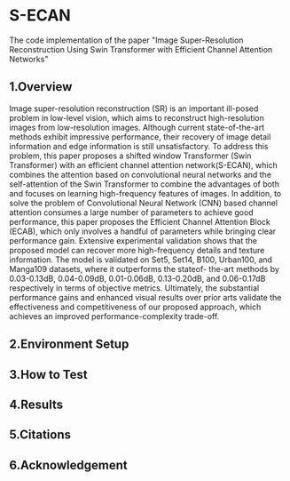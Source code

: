 # S-ECAN
The code implementation of the paper "Image Super-Resolution Reconstruction Using Swin Transformer with Efficient Channel Attention Networks"

## 1.Overview
Image super-resolution reconstruction (SR) is an important ill-posed problem in low-level vision, which aims to reconstruct high-resolution images from low-resolution images. Although current state-of-the-art methods exhibit impressive performance, their recovery of image detail information and edge information is still unsatisfactory. To address this problem, this paper proposes a shifted window Transformer (Swin Transformer) with an efficient channel attention network(S-ECAN), which combines the attention based on convolutional neural networks and the self-attention of the Swin Transformer to combine the advantages of both and focuses on learning high-frequency features of images. In addition, to solve the problem of Convolutional Neural Network (CNN) based channel attention consumes a large number of parameters to achieve good performance, this paper proposes the Efficient Channel Attention Block (ECAB), which only involves a handful of parameters while bringing clear performance gain. Extensive experimental validation shows that the proposed model can recover more high-frequency details and texture information. The model is validated on Set5, Set14, B100, Urban100, and Manga109 datasets, where it outperforms the stateof- the-art methods by 0.03-0.13dB, 0.04-0.09dB, 0.01-0.06dB, 0.13-0.20dB, and 0.06-0.17dB respectively in terms of objective metrics. Ultimately, the substantial performance gains and enhanced visual results over prior arts validate the effectiveness and competitiveness of our proposed approach, which achieves an improved performance-complexity trade-off.

## 2.Environment Setup

## 3.How to Test

## 4.Results

## 5.Citations

## 6.Acknowledgement
